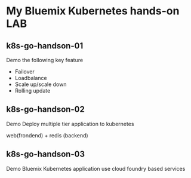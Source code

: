 # My Bluemix Kubernetes hands-on LAB 

## k8s-go-handson-01
Demo the following key feature

* Failover
* Loadbalance
* Scale up/scale down
* Rolling update


## k8s-go-handson-02
Demo Deploy multiple tier application to kubernetes

web(frondend) + redis (backend)


## k8s-go-handson-03
Demo Bluemix Kubernetes application use cloud foundry based services





